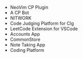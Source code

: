 - NeoVim CP Plugin
- A CP Bot
- NITWORK
- Code Judging Platform for Clg
- LeetCode Extension for VSCode
- Accounts App
- CommonStore
- Note Taking App
- Coding Platform

